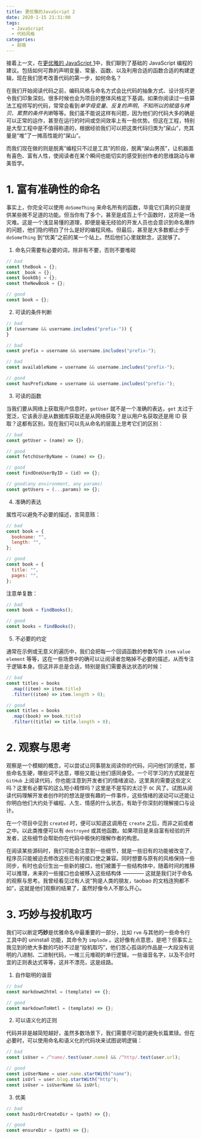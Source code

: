 ```yaml
---
title: 更优雅的JavaScript 2
date: 2020-1-15 21:31:00
tags:
  - JavaScript
  - 代码风格
categories:
  - 前端
---
```


接着上一文，在[更优雅的 JavaScript 1](/2019/12/13/more-elegant-javascript-1/)中，我们聊到了基础的 JavaScript 编程的建议。包括如何可靠的声明变量、常量、函数、以及利用合适的函数合适的构建逻辑，现在我们思考改善代码的第一步，如何命名？

在我们开始阅读代码之前，编码风格与命名方式会比代码的抽象方式、设计技巧更令我们印象深刻。很多时候也会为项目的整体风格定下基调。如果你阅读过一些算法工程师写的代码，常常会看到*单字母变量*、*反复的声明*，*不知所以的赋值与拷贝*、*累赘的条件判断*等等。我们虽不能说这样有问题，因为他们的代码大多的确是可以正常的运作，甚至在运行的时间或空间效率上有一些优势。但这在工程，特别是大型工程中是不值得称道的，根据经验我们可以把这类代码归类为“屎山”，充其量是“堆”了一摊高性能的“屎山”。

而我们现在做的则是脱离“编程只不过是工具”的阶段，脱离“屎山男孩”，让机器面有喜色、富有人性，使阅读者在某个瞬间也能切实的感受到创作者的思维跳动与审美哲学。

# 1. 富有准确性的命名

事实上，你完全可以使用 `doSomeThing` 来命名所有的函数，毕竟它们真的只是提供某些微不足道的功能。但当你有了多个，甚至是成百上千个函数时，这将是一场灾难。这是一个浅显易懂的道理，即便是毫无经验的开发人员也会意识到命名爆炸的问题，他们隐约明白了什么是好的编程风格。但最后，甚至是大多数都止步于 `doSomeThing` 到“优美”之前的某一个站上。然后他们心里就默念，这就够了。

1.  命名只需要有必要的词，除非有不要，否则不要堆砌

```javascript
// bad
const theBook = {};
const _book = {};
const bookObj = {};
const theNewBook = {};

// good
const book = {};
```

2. 可读的条件判断

```javascript
// bad
if (username && username.includes("prefix-")) {
}

// bad
const prefix = username && username.includes("prefix-");

// bad
const availableName = username && username.includes("prefix-");

// good
const hasPrefixName = username && username.includes("prefix-");
```

3. 可读的函数

当我们要从网络上获取用户信息时，`getUser` 就不是一个准确的表达，`get` 太过于宽泛，它该表示是从数据库获取还是从网络获取？是以用户名获取还是用 ID 获取？这都有区别，现在我们可以先从命名的层面上思考它们的区别：

```javascript
// bad
const getUser = (name) => {};

// good
const fetchUserByName = (name) => {};

// good
const findOneUserByID = (id) => {};

// good(any environment, any params)
const getUsers = (...params) => {};
```

4. 准确的表达

属性可以避免不必要的描述，言简意赅：

```javascript
// bad
const book = {
  bookname: "",
  length: "",
};

// good
const book = {
  title: "",
  pages: "",
};
```

注意单复数：

```javascript
// bad
const book = findBooks();

// good
const books = findBooks();
```

5. 不必要的约定

通常在示例或无意义的遍历中，我们会把每一个回调函数的参数写作 `item` `value` `element` 等等，这在一些场景中的确可以让阅读者忽略掉不必要的描述，从而专注于逻辑本身。但这并非总是合适，特别是我们需要表达状态的时候：

```javascript
// bad
const titles = books
  .map((item) => item.title)
  .filter((item) => item.length > 0);

// good
const titles = books
  .map((book) => book.title)
  .filter((title) => title.length > 0);
```

# 2. 观察与思考

观察是一个模糊的概念，可以尝试让同事朋友阅读你的代码，问问他们的感觉，那些命名生硬，哪些词不达意，哪些又能让他们感同身受。一个可学习的方式就是在 `GitHub` 上阅读代码，你也能注意到开发者们的情绪波动，这里真的需要这些定义吗？这里有必要写的这么短小精悍吗？这里是不是写的太过于 `OC` 风了。试图从阅读代码理解开发者创作时的想法是很有趣的一件事件，这些情绪的波动可以还能让你明白他们大约处于编程、人生、情感的什么状态，有助于你深刻的理解接口与设计。

在一个项目中见到 `created` 时，便可以知道这调用在 `create` 之后，而非之前或者之中。以此类推便可以有 `destroyed` 或其他函数。如果项目是来自富有经验的开发者，这些细节会帮助你在代码中极快的理解作者的构思。

在阅读某些源码时，我们可能会注意到一些细节，就是一些旧有的功能被改变了，程序员只能被迫去修改这些已有的接口使之兼容。同时想要与原有的风格保持一些同步，有时也会衍生出一些新的接口，他们被置于一些结构体中，随着时间的推移可以推理，未来的一些接口也会被移入这些结构体 ———— 这就是我们对于命名的观察与思考。我曾经看见过有人说“狗是人类的朋友，taobao 的文档连狗都不如”，这就是他们观察的结果了，虽然好像令人不那么开心。

# 3. 巧妙与投机取巧

我们可以断定**巧妙**是优雅命名中最重要的一部分，比如 `rvm` 与其他的一些命令行工具中的 uninstall 功能，其命令为 `implode` 。这好像有点意思，是吧？但事实上我见到的绝大多数的巧妙不过是“投机取巧”，他们苦心孤诣的作品是一大段没有说明的八进制、二进制代码，一堆三元堆砌的单行逻辑，一些谐音名字，以及不合时宜的正则表达式等等，这并不漂亮，这是歧路。

1. 自作聪明的谐音

```javascript
// bad
const markdowm2html = (template) => {};

// good
const markdownToHmtl = (template) => {};
```

2. 可以语义化的正则

代码并非是越简短越好，虽然多数场景下，我们需要尽可能的避免长篇累牍。但在必要时，可以使用命名和语义化的代码块来试图说明逻辑：

```javascript
// bad
const isUser = /^name/.test(user.name) && /^http/.test(user.url);

// good
const isUserName = user.name.startWith("name");
const isUrl = user.blog.startWith("http");
const isUser = isUserName && isUrl;
```

3. 优美

```javascript
// bad
const hasDirOrCreateDir = (path) => {};

// good
const ensureDir = (path) => {};
```
